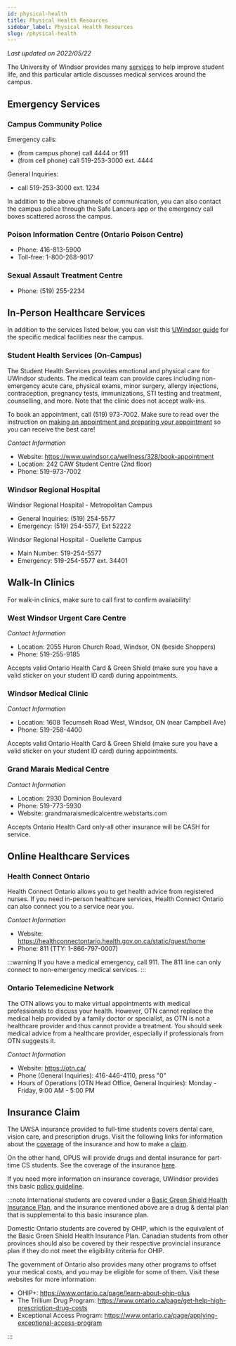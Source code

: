 ```yaml
---
id: physical-health
title: Physical Health Resources
sidebar_label: Physical Health Resources
slug: /physical-health
---
```


_Last updated on 2022/05/22_

The University of Windsor provides many [services](https://www.uwindsor.ca/69/student-affairs) to help improve student life, and this particular article discusses medical services around the campus.

## Emergency Services

### Campus Community Police

Emergency calls:

-   (from campus phone) call 4444 or 911
-   (from cell phone) call 519-253-3000 ext. 4444

General Inquiries:

-   call 519-253-3000 ext. 1234

In addition to the above channels of communication, you can also contact the campus police through the Safe Lancers app or the emergency call boxes scattered across the campus.

### Poison Information Centre (Ontario Poison Centre)

-   Phone: 416-813-5900
-   Toll-free: 1-800-268-9017

### Sexual Assault Treatment Centre

-   Phone: (519) 255-2234

## In-Person Healthcare Services

In addition to the services listed below, you can visit this [UWindsor guide](https://www.uwindsor.ca/wellness/332/resources) for the specific medical facilities near the campus.

### Student Health Services (On-Campus)

The Student Health Services provides emotional and physical care for UWindsor students. The medical team can provide cares including non-emergency acute care, physical exams, minor surgery, allergy injections, contraception, pregnancy tests, immunizations, STI testing and treatment, counselling, and more. Note that the clinic does not accept walk-ins.

To book an appointment, call (519) 973-7002. Make sure to read over the instruction on [making an appointment and preparing your appointment](https://www.uwindsor.ca/wellness/328/book-appointment) so you can receive the best care!

_Contact Information_

-   Website: https://www.uwindsor.ca/wellness/328/book-appointment
-   Location: 242 CAW Student Centre (2nd floor)
-   Phone: 519-973-7002

### Windsor Regional Hospital

Windsor Regional Hospital - Metropolitan Campus

-   General Inquiries: (519) 254-5577
-   Emergency: (519) 254-5577, Ext 52222

Windsor Regional Hospital - Ouellette Campus

-   Main Number: 519-254-5577
-   Emergency: 519-254-5577 ext. 34401

## Walk-In Clinics

For walk-in clinics, make sure to call first to confirm availability!

### West Windsor Urgent Care Centre

_Contact Information_

-   Location: 2055 Huron Church Road, Windsor, ON (beside Shoppers)
-   Phone: 519-255-9185

Accepts valid Ontario Health Card & Green Shield (make sure you have a valid sticker on your student ID card) during appointments.

### Windsor Medical Clinic

_Contact Information_

-   Location: 1608 Tecumseh Road West, Windsor, ON (near Campbell Ave)
-   Phone: 519-258-4400

Accepts valid Ontario Health Card & Green Shield (make sure you have a valid sticker on your student ID card) during appointments.

### Grand Marais Medical Centre

_Contact Information_

-   Location: 2930 Dominion Boulevard
-   Phone: 519-773-5930
-   Website: grandmaraismedicalcentre.webstarts.com

Accepts Ontario Health Card only-all other insurance will be CASH for service.

## Online Healthcare Services

### Health Connect Ontario

Health Connect Ontario allows you to get health advice from registered nurses. If you need in-person healthcare services, Health Connect Ontario can also connect you to a service near you.

_Contact Information_

-   Website: https://healthconnectontario.health.gov.on.ca/static/guest/home
-   Phone: 811 (TTY: 1-866-797-0007)

:::warning
If you have a medical emergency, call 911. The 811 line can only connect to non-emergency medical services.
:::

### Ontario Telemedicine Network

The OTN allows you to make virtual appointments with medical professionals to discuss your health. However, OTN cannot replace the medical help provided by a family doctor or specialist, as OTN is not a healthcare provider and thus cannot provide a treatment. You should seek medical advice from a healthcare provider, especially if professionals from OTN suggests it.

_Contact Information_

-   Website: https://otn.ca/
-   Phone (General Inquiries): 416-446-4110, press "0"
-   Hours of Operations (OTN Head Office, General Inquiries): Monday - Friday, 9:00 AM - 5:00 PM

## Insurance Claim

The UWSA insurance provided to full-time students covers dental care, vision care, and prescription drugs. Visit the following links for information about the [coverage](https://studentcare.ca/plan/en-CA/IHaveAPlan_UWSA/understanding-my-coverage) of the insurance and how to make a [claim](https://studentcare.ca/rte/en/IHaveAPlan_UWSA_Claims_HowtoClaim).

On the other hand, OPUS will provide drugs and dental insurance for part-time CS students. See the coverage of the insurance [here](https://www.uwindsor.ca/opus/drug-dental-plan).

If you need more information on insurance coverage, UWindsor provides this basic [policy guideline](https://www.uwindsor.ca/wellness/334/policies).

:::note
International students are covered under a [Basic Green Shield Health Insurance Plan](https://www.uwindsor.ca/international-student-centre/31/health), and the insurance mentioned above are a drug & dental plan that is supplemental to this basic insurance plan.

Domestic Ontario students are covered by OHIP, which is the equivalent of the Basic Green Shield Health Insurance Plan. Canadian students from other provinces should also be covered by their respective provincial insurance plan if they do not meet the eligibility criteria for OHIP.

The government of Ontario also provides many other programs to offset your medical costs, and you may be eligible for some of them. Visit these websites for more information:

-   OHIP+: https://www.ontario.ca/page/learn-about-ohip-plus
-   The Trillium Drug Program: https://www.ontario.ca/page/get-help-high-prescription-drug-costs
-   Exceptional Access Program: https://www.ontario.ca/page/applying-exceptional-access-program

:::
